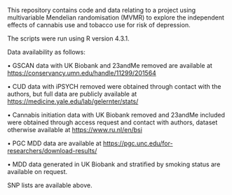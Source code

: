 This repository contains code and data relating to a project using multivariable Mendelian randomisation (MVMR) to explore the independent effects of cannabis use and tobacco use for risk of depression. 

The scripts were run using R version 4.3.1.

Data availability as follows:

• GSCAN data with UK Biobank and 23andMe removed are available at https://conservancy.umn.edu/handle/11299/201564

• CUD data with iPSYCH removed were obtained through contact with the authors, but full data are publicly available at https://medicine.yale.edu/lab/gelernter/stats/ 

• Cannabis initiation data with UK Biobank removed and 23andMe included were obtained through access request and contact with authors, dataset otherwise available at https://www.ru.nl/en/bsi

• PGC MDD data are available at https://pgc.unc.edu/for-researchers/download-results/

• MDD data generated in UK Biobank and stratified by smoking status are available on request.

SNP lists are available above.
